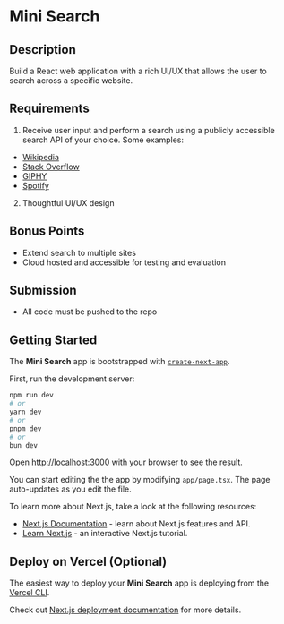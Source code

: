 # Mini Search

## Description
Build a React web application with a rich UI/UX that allows the user to search across a specific website.

## Requirements
1. Receive user input and perform a search using a publicly accessible search API of your choice. Some examples:
- [Wikipedia](https://wikipedia.org)
- [Stack Overflow](https://stackoverflow.com)
- [GIPHY](https://giphy.com)
- [Spotify](https://spotify.com)
2. Thoughtful UI/UX design

## Bonus Points
- Extend search to multiple sites
- Cloud hosted and accessible for testing and evaluation


## Submission
- All code must be pushed to the repo

## Getting Started
The **Mini Search** app is bootstrapped with [`create-next-app`](https://nextjs.org/docs/app/api-reference/cli/create-next-app).

First, run the development server:

```bash
npm run dev
# or
yarn dev
# or
pnpm dev
# or
bun dev
```

Open [http://localhost:3000](http://localhost:3000) with your browser to see the result.

You can start editing the the app by modifying `app/page.tsx`. The page auto-updates as you edit the file.

To learn more about Next.js, take a look at the following resources:

- [Next.js Documentation](https://nextjs.org/docs) - learn about Next.js features and API.
- [Learn Next.js](https://nextjs.org/learn) - an interactive Next.js tutorial.

## Deploy on Vercel (Optional)

The easiest way to deploy your **Mini Search** app is deploying from the [Vercel CLI](https://vercel.com/docs/cli/deploying-from-cli).

Check out [Next.js deployment documentation](https://nextjs.org/docs/app/building-your-application/deploying) for more details.
